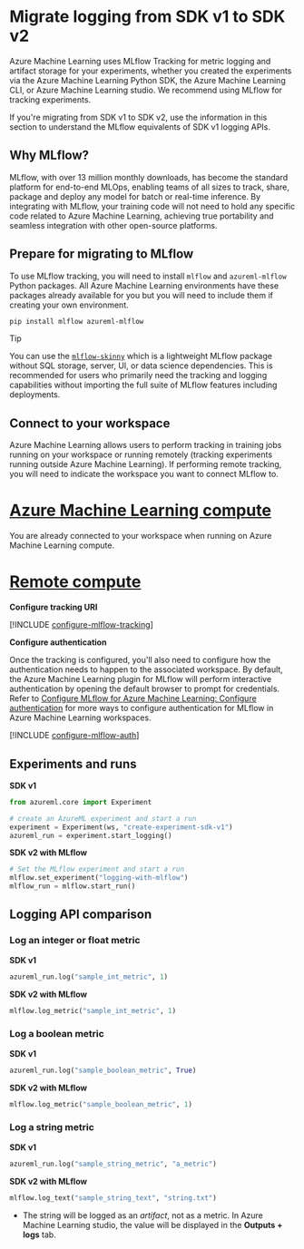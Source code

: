 
# Migrate logging from SDK v1 to SDK v2

Azure Machine Learning uses MLflow Tracking for metric logging and artifact storage for your experiments, whether you created the experiments via the Azure Machine Learning Python SDK, the Azure Machine Learning CLI, or Azure Machine Learning studio. We recommend using MLflow for tracking experiments. 

If you're migrating from SDK v1 to SDK v2, use the information in this section to understand the MLflow equivalents of SDK v1 logging APIs.

## Why MLflow?

MLflow, with over 13 million monthly downloads, has become the standard platform for end-to-end MLOps, enabling teams of all sizes to track, share, package and deploy any model for batch or real-time inference. By integrating with MLflow, your training code will not need to hold any specific code related to Azure Machine Learning, achieving true portability and seamless integration with other open-source platforms.

## Prepare for migrating to MLflow

To use MLflow tracking, you will need to install `mlflow` and `azureml-mlflow` Python packages. All Azure Machine Learning environments have these packages already available for you but you will need to include them if creating your own environment.

```bash
pip install mlflow azureml-mlflow
```

> [!TIP]
> You can use the [`mlflow-skinny`](https://github.com/mlflow/mlflow/blob/master/README_SKINNY.rst) which is a lightweight MLflow package without SQL storage, server, UI, or data science dependencies. This is recommended for users who primarily need the tracking and logging capabilities without importing the full suite of MLflow features including deployments.

## Connect to your workspace

Azure Machine Learning allows users to perform tracking in training jobs running on your workspace or running remotely (tracking experiments running outside Azure Machine Learning). If performing remote tracking, you will need to indicate the workspace you want to connect MLflow to.

# [Azure Machine Learning compute](#tab/aml)

You are already connected to your workspace when running on Azure Machine Learning compute.

# [Remote compute](#tab/remote)

**Configure tracking URI**

[!INCLUDE [configure-mlflow-tracking](../../includes/machine-learning-mlflow-configure-tracking.md)]

**Configure authentication**

Once the tracking is configured, you'll also need to configure how the authentication needs to happen to the associated workspace. By default, the Azure Machine Learning plugin for MLflow will perform interactive authentication by opening the default browser to prompt for credentials. Refer to [Configure MLflow for Azure Machine Learning: Configure authentication](how-to-use-mlflow-configure-tracking.md#configure-authentication) for more ways to configure authentication for MLflow in Azure Machine Learning workspaces.

[!INCLUDE [configure-mlflow-auth](../../includes/machine-learning-mlflow-configure-auth.md)]


## Experiments and runs

__SDK v1__

```python
from azureml.core import Experiment

# create an AzureML experiment and start a run
experiment = Experiment(ws, "create-experiment-sdk-v1")
azureml_run = experiment.start_logging()
```

__SDK v2 with MLflow__

```python
# Set the MLflow experiment and start a run
mlflow.set_experiment("logging-with-mlflow")
mlflow_run = mlflow.start_run()
```

## Logging API comparison

### Log an integer or float metric

__SDK v1__

```python
azureml_run.log("sample_int_metric", 1)
```

__SDK v2 with MLflow__

```python
mlflow.log_metric("sample_int_metric", 1)
```

### Log a boolean metric

__SDK v1__

```python
azureml_run.log("sample_boolean_metric", True)
```

__SDK v2 with MLflow__

```python
mlflow.log_metric("sample_boolean_metric", 1)
```

### Log a string metric

__SDK v1__

```python
azureml_run.log("sample_string_metric", "a_metric")
```

__SDK v2 with MLflow__

```python
mlflow.log_text("sample_string_text", "string.txt")
```

* The string will be logged as an _artifact_, not as a metric. In Azure Machine Learning studio, the value will be displayed in the __Outputs + logs__ tab.

